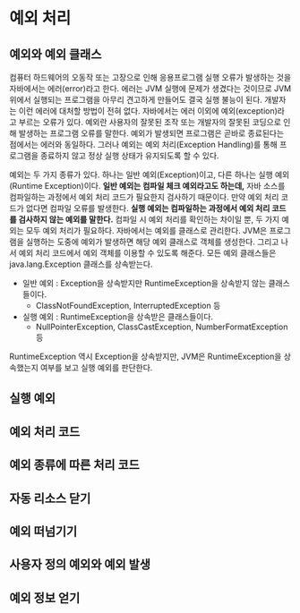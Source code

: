 # 예외 처리

## 예외와 예외 클래스

컴퓨터 하드웨어의 오동작 또는 고장으로 인해 응용프로그램 실행 오류가 발생하는 것을 자바에서는 에러(error)라고 한다. 에러는 JVM 실행에 문제가 생겼다는 것이므로 JVM 위에서 실행되는 프로그램을 아무리 견고하게 만들어도 결국 실행 불능이 된다. 개발자는 이런 에러에 대처할 방법이 전혀 없다. 자바에서는 에러 이외에 예외(exception)라고 부르는 오류가 있다. 예외란 사용자의 잘못된 조작 또는 개발자의 잘못된 코딩으로 인해 발생하는 프로그램 오류를 말한다. 예외가 발생되면 프로그램은 곧바로 종료된다는 점에서는 에러와 동일하다. 그러나 예외는 예외 처리(Exception Handling)를 통해 프로그램을 종료하지 않고 정상 실행 상태가 유지되도록 할 수 있다.

예외는 두 가지 종류가 있다. 하나는 일반 예외(Exception)이고, 다른 하나는 실행 예외(Runtime Exception)이다.  **일반 예외는 컴파일 체크 예외라고도 하는데,** 자바 소스를 컴파일하는 과정에서 예외 처리 코드가 필요한지 검사하기 때문이다. 만약 예외 처리 코드가 없다면 컴파일 오류를 발생한다. **실행 예외는 컴파일하는 과정에서 예외 처리 코드를 검사하지 않는 예외를 말한다.** 컴파일 시 예외 처리를 확인하는 차이일 뿐, 두 가지 예외는 모두 예외 처리가 필요하다. 자바에서는 예외를 클래스로 관리한다. JVM은 프로그램을 실행하는 도중에 예외가 발생하면 해당 예외 클래스로 객체를 생성한다. 그리고 나서 예외 처리 코드에서 예외 객체를 이용할 수 있도록 해준다. 모든 예외 클래스들은 java.lang.Exception 클래스를 상속받는다.

- 일반 예외 : Exception을 상속받지만 RuntimeException을 상속받지 않는 클래스들이다.
  - ClassNotFoundException, InterruptedException 등
- 실행 예외 : RuntimeException을 상속받은 클래스들이다.
  - NullPointerException, ClassCastException, NumberFormatException 등

RuntimeException 역시 Exception을 상속받지만, JVM은 RuntimeException을 상속했는지 여부를 보고 실행 예외를 판단한다.

## 실행 예외



## 예외 처리 코드



## 예외 종류에 따른 처리 코드



## 자동 리소스 닫기



## 예외 떠넘기기



## 사용자 정의 예외와 예외 발생



## 예외 정보 얻기